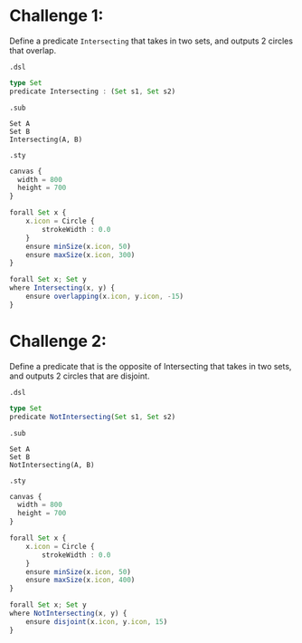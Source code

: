 # Challenge 1: 
Define a predicate `Intersecting` that takes in two sets, and outputs 2 circles that overlap.

`.dsl`
```typescript
type Set
predicate Intersecting : (Set s1, Set s2)
```

`.sub`
```
Set A
Set B
Intersecting(A, B)
```

`.sty`
```typescript
canvas {
  width = 800
  height = 700
}

forall Set x {
    x.icon = Circle {
        strokeWidth : 0.0
    }
    ensure minSize(x.icon, 50)
    ensure maxSize(x.icon, 300)
}

forall Set x; Set y
where Intersecting(x, y) {
    ensure overlapping(x.icon, y.icon, -15)
}
```

# Challenge 2:
Define a predicate that is the opposite of Intersecting that takes in two sets, and outputs 2 circles that are disjoint.

`.dsl`
```typescript
type Set
predicate NotIntersecting(Set s1, Set s2)
```

`.sub`
```
Set A
Set B
NotIntersecting(A, B)
```

`.sty`
```typescript
canvas {
  width = 800
  height = 700
}

forall Set x {
    x.icon = Circle {
        strokeWidth : 0.0
    }
    ensure minSize(x.icon, 50)
    ensure maxSize(x.icon, 400)
}

forall Set x; Set y
where NotIntersecting(x, y) {
    ensure disjoint(x.icon, y.icon, 15)
}

```
